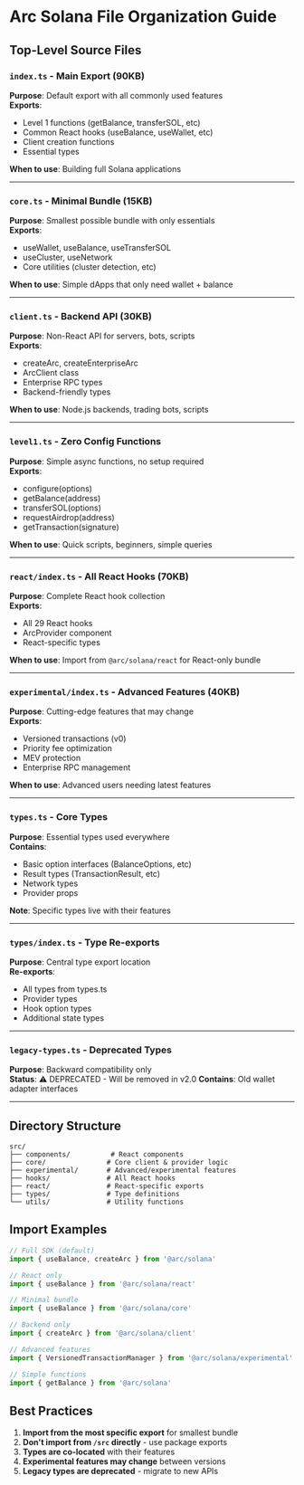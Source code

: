# Arc Solana File Organization Guide

## Top-Level Source Files

### `index.ts` - Main Export (90KB)
**Purpose**: Default export with all commonly used features  
**Exports**:
- Level 1 functions (getBalance, transferSOL, etc)
- Common React hooks (useBalance, useWallet, etc)
- Client creation functions
- Essential types

**When to use**: Building full Solana applications

---

### `core.ts` - Minimal Bundle (15KB)
**Purpose**: Smallest possible bundle with only essentials  
**Exports**:
- useWallet, useBalance, useTransferSOL
- useCluster, useNetwork
- Core utilities (cluster detection, etc)

**When to use**: Simple dApps that only need wallet + balance

---

### `client.ts` - Backend API (30KB)
**Purpose**: Non-React API for servers, bots, scripts  
**Exports**:
- createArc, createEnterpriseArc
- ArcClient class
- Enterprise RPC types
- Backend-friendly types

**When to use**: Node.js backends, trading bots, scripts

---

### `level1.ts` - Zero Config Functions
**Purpose**: Simple async functions, no setup required  
**Exports**:
- configure(options)
- getBalance(address)
- transferSOL(options)
- requestAirdrop(address)
- getTransaction(signature)

**When to use**: Quick scripts, beginners, simple queries

---

### `react/index.ts` - All React Hooks (70KB)
**Purpose**: Complete React hook collection  
**Exports**:
- All 29 React hooks
- ArcProvider component
- React-specific types

**When to use**: Import from `@arc/solana/react` for React-only bundle

---

### `experimental/index.ts` - Advanced Features (40KB)
**Purpose**: Cutting-edge features that may change  
**Exports**:
- Versioned transactions (v0)
- Priority fee optimization
- MEV protection
- Enterprise RPC management

**When to use**: Advanced users needing latest features

---

### `types.ts` - Core Types
**Purpose**: Essential types used everywhere  
**Contains**:
- Basic option interfaces (BalanceOptions, etc)
- Result types (TransactionResult, etc)
- Network types
- Provider props

**Note**: Specific types live with their features

---

### `types/index.ts` - Type Re-exports
**Purpose**: Central type export location  
**Re-exports**:
- All types from types.ts
- Provider types
- Hook option types
- Additional state types

---

### `legacy-types.ts` - Deprecated Types
**Purpose**: Backward compatibility only  
**Status**: ⚠️ DEPRECATED - Will be removed in v2.0
**Contains**: Old wallet adapter interfaces

---

## Directory Structure

```
src/
├── components/          # React components
├── core/               # Core client & provider logic
├── experimental/       # Advanced/experimental features  
├── hooks/              # All React hooks
├── react/              # React-specific exports
├── types/              # Type definitions
└── utils/              # Utility functions
```

## Import Examples

```typescript
// Full SDK (default)
import { useBalance, createArc } from '@arc/solana'

// React only 
import { useBalance } from '@arc/solana/react'

// Minimal bundle
import { useBalance } from '@arc/solana/core'

// Backend only
import { createArc } from '@arc/solana/client'

// Advanced features
import { VersionedTransactionManager } from '@arc/solana/experimental'

// Simple functions
import { getBalance } from '@arc/solana'
```

## Best Practices

1. **Import from the most specific export** for smallest bundle
2. **Don't import from `/src` directly** - use package exports
3. **Types are co-located** with their features
4. **Experimental features may change** between versions
5. **Legacy types are deprecated** - migrate to new APIs

